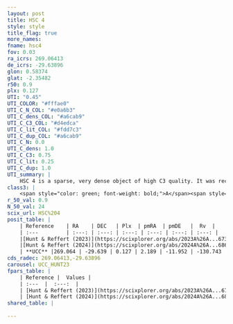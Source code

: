 ```yaml
---
layout: post
title: HSC 4
style: style
title_flag: true
more_names: 
fname: hsc4
fov: 0.03
ra_icrs: 269.06413
de_icrs: -29.63896
glon: 0.58374
glat: -2.35482
r50: 0.9
plx: 0.127
UTI: "0.45"
UTI_COLOR: "#fffae0"
UTI_C_N_COL: "#e0a6b3"
UTI_C_dens_COL: "#a6cab9"
UTI_C_C3_COL: "#d4edca"
UTI_C_lit_COL: "#fdd7c3"
UTI_C_dup_COL: "#a6cab9"
UTI_C_N: 0.0
UTI_C_dens: 1.0
UTI_C_C3: 0.75
UTI_C_lit: 0.25
UTI_C_dup: 1.0
UTI_summary: |
    HSC 4 is a sparse, very dense object of high C3 quality. It was recently reported in the literature.<br><br><span style="color: #99180f; font-weight: bold;">Warning: </span>contains less than 25 stars with <i>P>0.5</i> estimated.
class3: |
    <span style="color: green; font-weight: bold;">A</span><span style="color: #FFC300; font-weight: bold;">B</span>
r_50_val: 0.9
N_50_val: 24
scix_url: HSC%204
posit_table: |
    | Reference    | RA    | DEC   | Plx  | pmRA  | pmDE   |  Rv  |
    | :---         | :---: | :---: | :---: | :---: | :---: | :---: |
    |[Hunt & Reffert (2023)](https://scixplorer.org/abs/2023A%26A...673A.114H) | 269.072 | -29.638 | 0.112 | 2.125 | -11.895 | -130.849 |
    |[Hunt & Reffert (2024)](https://scixplorer.org/abs/2024A%26A...686A..42H) | 269.072 | -29.638 | 0.112 | 2.125 | -11.895 | -130.849 |
    | **UCC** |269.064 | -29.639 | 0.127 | 2.189 | -11.952 | -130.743 | 
cds_radec: 269.06413,-29.63896
carousel: UCC_HUNT23
fpars_table: |
    | Reference |  Values |
    | :---  |  :---:  |
    | [Hunt & Reffert (2023)](https://scixplorer.org/abs/2023A%26A...673A.114H) | `AV50=5.284, diffAV50=1.421, MOD50=14.239, logAge50=7.537` |
    | [Hunt & Reffert (2024)](https://scixplorer.org/abs/2024A%26A...686A..42H) | `MassJ=8859.05` |
shared_table: |
    
---
```

